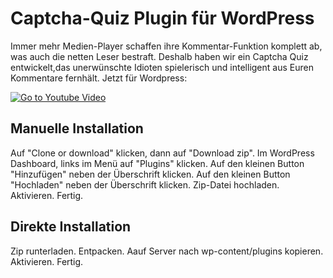 # Captcha-Quiz Plugin für WordPress

Immer mehr Medien-Player schaffen ihre Kommentar-Funktion komplett ab, was auch die netten Leser bestraft. Deshalb haben wir ein Captcha Quiz entwickelt,das unerwünschte Idioten spielerisch und intelligent aus Euren Kommentare fernhält. Jetzt für Wordpress:

[![Go to Youtube Video](https://img.youtube.com/vi/AA9k9j6hifg/hqdefault.jpg)](https://www.youtube.com/watch?v=AA9k9j6hifg)

## Manuelle Installation
Auf "Clone or download" klicken, dann auf "Download zip".
Im WordPress Dashboard, links im Menü auf "Plugins" klicken.
Auf den kleinen Button "Hinzufügen" neben der Überschrift klicken.
Auf den kleinen Button "Hochladen" neben der Überschrift klicken.
Zip-Datei hochladen. Aktivieren. Fertig.


## Direkte Installation

Zip runterladen. Entpacken.
Aauf Server nach wp-content/plugins kopieren.
Aktivieren. Fertig.
